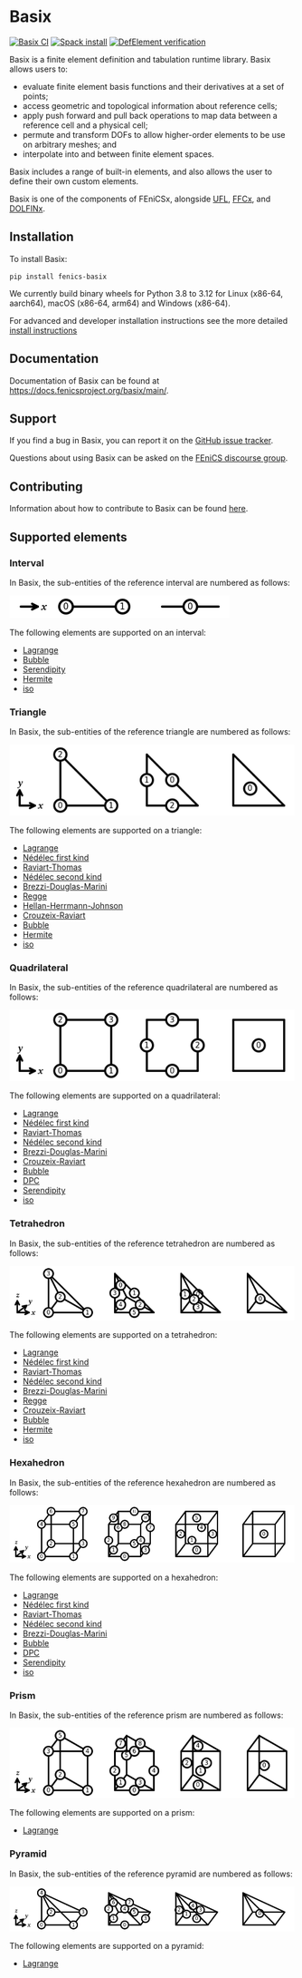 # Basix

[![Basix CI](https://github.com/FEniCS/basix/actions/workflows/pythonapp.yml/badge.svg)](https://github.com/FEniCS/basix/actions/workflows/pythonapp.yml)
[![Spack install](https://github.com/FEniCS/basix/actions/workflows/spack.yml/badge.svg)](https://github.com/FEniCS/basix/actions/workflows/spack.yml)
[![DefElement verification](https://defelement.org/badges/basix.ufl.svg)](https://defelement.org/verification/basix.ufl.html)

Basix is a finite element definition and tabulation runtime library.
Basix allows users to:

- evaluate finite element basis functions and their derivatives at a set
  of points;
- access geometric and topological information about reference cells;
- apply push forward and pull back operations to map data between a
  reference cell and a physical cell;
- permute and transform DOFs to allow higher-order elements to be use on
  arbitrary meshes; and
- interpolate into and between finite element spaces.

Basix includes a range of built-in elements, and also allows the user to
define their own custom elements.

Basix is one of the components of FEniCSx, alongside
[UFL](https://github.com/fenics/ufl),
[FFCx](https://github.com/fenics/ffcx), and
[DOLFINx](https://github.com/fenics/dolfinx).


## Installation

To install Basix:
```console
pip install fenics-basix
```
We currently build binary wheels for Python 3.8 to 3.12 for Linux 
(x86-64, aarch64), macOS (x86-64, arm64) and Windows (x86-64).

For advanced and developer installation instructions see the more
detailed [install instructions](INSTALL.md)


## Documentation

Documentation of Basix can be found at
https://docs.fenicsproject.org/basix/main/.


## Support

If you find a bug in Basix, you can report it on the [GitHub issue
tracker](https://github.com/fenics/basix/issues/new?labels=bug).

Questions about using Basix can be asked on the [FEniCS discourse
group](https://fenicsproject.discourse.group/).


## Contributing

Information about how to contribute to Basix can be found
[here](CONTRIBUTING.md).

## Supported elements

### Interval

In Basix, the sub-entities of the reference interval are numbered as
follows:

![The numbering of a reference interval](joss/img/interval_numbering.png)

The following elements are supported on an interval:

  - [Lagrange](https://defelement.org/elements/lagrange.html)
  - [Bubble](https://defelement.org/elements/bubble.html)
  - [Serendipity](https://defelement.org/elements/serendipity.html)
  - [Hermite](https://defelement.org/elements/hermite.html)
  - [iso](https://defelement.org/elements/p1-iso-p2.html)


### Triangle

In Basix, the sub-entities of the reference triangle are numbered as
follows:

![The numbering of a reference triangle](joss/img/triangle_numbering.png)

The following elements are supported on a triangle:

  - [Lagrange](https://defelement.org/elements/lagrange.html)
  - [Nédélec first kind](https://defelement.org/elements/nedelec1.html)
  - [Raviart-Thomas](https://defelement.org/elements/raviart-thomas.html)
  - [Nédélec second kind](https://defelement.org/elements/nedelec2.html)
  - [Brezzi-Douglas-Marini](https://defelement.org/elements/brezzi-douglas-marini.html)
  - [Regge](https://defelement.org/elements/regge.html)
  - [Hellan-Herrmann-Johnson](https://defelement.org/elements/hellan-hermann-johnson.html)
  - [Crouzeix-Raviart](https://defelement.org/elements/crouzeix-raviart.html)
  - [Bubble](https://defelement.org/elements/bubble.html)
  - [Hermite](https://defelement.org/elements/hermite.html)
  - [iso](https://defelement.org/elements/p1-iso-p2.html)


### Quadrilateral

In Basix, the sub-entities of the reference quadrilateral are numbered
as follows:

![The numbering of a reference quadrilateral](joss/img/quadrilateral_numbering.png)

The following elements are supported on a quadrilateral:

  - [Lagrange](https://defelement.org/elements/lagrange.html)
  - [Nédélec first kind](https://defelement.org/elements/nedelec1.html)
  - [Raviart-Thomas](https://defelement.org/elements/qdiv.html)
  - [Nédélec second kind](https://defelement.org/elements/scurl.html)
  - [Brezzi-Douglas-Marini](https://defelement.org/elements/sdiv.html)
  - [Crouzeix-Raviart](https://defelement.org/elements/rannacher-turek.html)
  - [Bubble](https://defelement.org/elements/bubble.html)
  - [DPC](https://defelement.org/elements/dpc.html)
  - [Serendipity](https://defelement.org/elements/serendipity.html)
  - [iso](https://defelement.org/elements/p1-iso-p2.html)


### Tetrahedron

In Basix, the sub-entities of the reference tetrahedron are numbered as
follows:

![The numbering of a reference tetrahedron](joss/img/tetrahedron_numbering.png)

The following elements are supported on a tetrahedron:

  - [Lagrange](https://defelement.org/elements/lagrange.html)
  - [Nédélec first kind](https://defelement.org/elements/nedelec1.html)
  - [Raviart-Thomas](https://defelement.org/elements/raviart-thomas.html)
  - [Nédélec second kind](https://defelement.org/elements/nedelec2.html)
  - [Brezzi-Douglas-Marini](https://defelement.org/elements/brezzi-douglas-marini.html)
  - [Regge](https://defelement.org/elements/regge.html)
  - [Crouzeix-Raviart](https://defelement.org/elements/crouzeix-raviart.html)
  - [Bubble](https://defelement.org/elements/bubble.html)
  - [Hermite](https://defelement.org/elements/hermite.html)
  - [iso](https://defelement.org/elements/p1-iso-p2.html)


### Hexahedron

In Basix, the sub-entities of the reference hexahedron are numbered as
follows:

![The numbering of a reference hexahedron](joss/img/hexahedron_numbering.png)

The following elements are supported on a hexahedron:

  - [Lagrange](https://defelement.org/elements/lagrange.html)
  - [Nédélec first kind](https://defelement.org/elements/nedelec1.html)
  - [Raviart-Thomas](https://defelement.org/elements/qdiv.html)
  - [Nédélec second kind](https://defelement.org/elements/scurl.html)
  - [Brezzi-Douglas-Marini](https://defelement.org/elements/sdiv.html)
  - [Bubble](https://defelement.org/elements/bubble.html)
  - [DPC](https://defelement.org/elements/dpc.html)
  - [Serendipity](https://defelement.org/elements/serendipity.html)
  - [iso](https://defelement.org/elements/p1-iso-p2.html)


### Prism

In Basix, the sub-entities of the reference prism are numbered as
follows:

![The numbering of a reference prism](joss/img/prism_numbering.png)

The following elements are supported on a prism:

  - [Lagrange](https://defelement.org/elements/lagrange.html)


### Pyramid

In Basix, the sub-entities of the reference pyramid are numbered as
follows:

![The numbering of a reference pyramid](joss/img/pyramid_numbering.png)

The following elements are supported on a pyramid:

  - [Lagrange](https://defelement.org/elements/lagrange.html)
